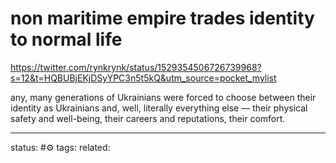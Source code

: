 # non maritime empire trades identity to normal life
https://twitter.com/rynkrynk/status/1529354506726739968?s=12&t=HQBUBjEKjDSyYPC3n5t5kQ&utm_source=pocket_mylist

any, many generations of Ukrainians were forced to choose between their identity as Ukrainians and, well, literally everything else — their physical safety and well-being, their careers and reputations, their comfort.


---
status: #⚙️ 
tags: 
related: 